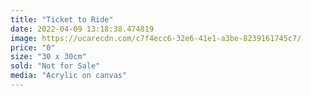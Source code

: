```yaml
---
title: "Ticket to Ride"
date: 2022-04-09 13:18:38.474819
image: https://ucarecdn.com/c7f4ecc6-32e6-41e1-a3be-8239161745c7/
price: "0"
size: "30 x 30cm"
sold: "Not for Sale"
media: "Acrylic on canvas"
---
```


